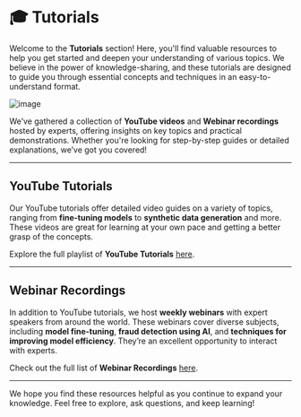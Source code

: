 # 🎓 Tutorials

Welcome to the **Tutorials** section! Here, you'll find valuable resources to help you get started and deepen your understanding of various topics. We believe in the power of knowledge-sharing, and these tutorials are designed to guide you through essential concepts and techniques in an easy-to-understand format.

![image](https://github.com/user-attachments/assets/e6dbbe42-08fd-400e-9410-65ea527c5749)



We’ve gathered a collection of **YouTube videos** and **Webinar recordings** hosted by experts, offering insights on key topics and practical demonstrations. Whether you're looking for step-by-step guides or detailed explanations, we’ve got you covered!

---

## YouTube Tutorials

Our YouTube tutorials offer detailed video guides on a variety of topics, ranging from **fine-tuning models** to **synthetic data generation** and more. These videos are great for learning at your own pace and getting a better grasp of the concepts.

Explore the full playlist of **YouTube Tutorials** [here](https://github.com/ubiai-incorporated/LLM/tree/main/Tutorials/Youtube).

---

## Webinar Recordings

In addition to YouTube tutorials, we host **weekly webinars** with expert speakers from around the world. These webinars cover diverse subjects, including **model fine-tuning**, **fraud detection using AI**, and **techniques for improving model efficiency**. They’re an excellent opportunity to interact with experts.

Check out the full list of **Webinar Recordings** [here](https://github.com/ubiai-incorporated/LLM/tree/main/Tutorials/Webinars).

---

We hope you find these resources helpful as you continue to expand your knowledge. Feel free to explore, ask questions, and keep learning!
